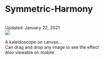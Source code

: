 # Symmetric-Harmony
<br>
Updated: January 22, 2021 
<br>

<img src='symmetry.gif'>

<p>
  A kaleidoscope on canvas... <br>
  Can drag and drop any image to see the effect <br>
  Also viewable on mobile
</p>
